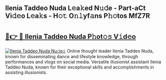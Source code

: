 ## Ilenia Taddeo Nuda L𝚎a𝚔ed N𝚞𝚍e - Part-aCt Vi𝚍𝚎o L𝚎a𝚔s - H𝚘𝚝 O𝚗𝚕yf𝚊ns P𝚑𝚘tos MfZ7R

# <h2><a href="http://kfai1e2.oniu.top/?m=Ilenia+Taddeo+Nuda">🔗👉 🔴 Ilenia Taddeo Nuda P𝚑ot𝚘𝚜 V𝚒d𝚎o</a></h2>

[![Ilenia Taddeo Nuda Nu𝚍e𝚜](https://i.imgur.com/0qMVB7G.gif)](http://kfai1e2.oniu.top/?m=Ilenia+Taddeo+Nuda)
Online thought leader Ilenia Taddeo Nuda, known for disseminating dance and lifestyle knowledge, through performances and vlogs on social media. Versatile illusionist assistant Ilenia Taddeo Nuda, known for their exceptional skills and accomplishments in assisting illusionists.  
